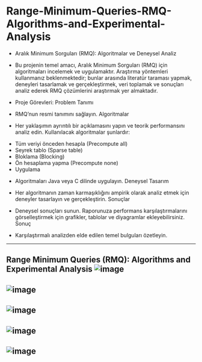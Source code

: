 # Range-Minimum-Queries-RMQ-Algorithms-and-Experimental-Analysis
* Aralık Minimum Sorguları (RMQ): Algoritmalar ve Deneysel Analiz

* Bu projenin temel amacı, Aralık Minimum Sorguları (RMQ) için algoritmaları incelemek ve uygulamaktır. Araştırma yöntemleri kullanmanız beklenmektedir; bunlar arasında literatür taraması yapmak, deneyleri tasarlamak ve gerçekleştirmek, veri toplamak ve sonuçları analiz ederek RMQ çözümlerini araştırmak yer almaktadır.

* Proje Görevleri:
Problem Tanımı

* RMQ’nun resmi tanımını sağlayın.
Algoritmalar

* Her yaklaşımın ayrıntılı bir açıklamasını yapın ve teorik performansını analiz edin. Kullanılacak algoritmalar şunlardır:
- Tüm veriyi önceden hesapla (Precompute all)
- Seyrek tablo (Sparse table)
- Bloklama (Blocking)
- Ön hesaplama yapma (Precompute none)
- Uygulama

* Algoritmaları Java veya C dilinde uygulayın.
Deneysel Tasarım

* Her algoritmanın zaman karmaşıklığını ampirik olarak analiz etmek için deneyler tasarlayın ve gerçekleştirin.
Sonuçlar

* Deneysel sonuçları sunun. Raporunuza performans karşılaştırmalarını görselleştirmek için grafikler, tablolar ve diyagramlar ekleyebilirsiniz.
Sonuç

* Karşılaştırmalı analizden elde edilen temel bulguları özetleyin.

-----------------------------------------------------------------------------------------------------------------------------------------------------

Range Minimum Queries (RMQ): Algorithms and Experimental Analysis
![image](https://github.com/user-attachments/assets/7b385f8a-cf5d-48d3-ad4a-2ac960c10057)
------------------------------



![image](https://github.com/user-attachments/assets/0c04f7ff-da2c-4967-9d66-b646adf55f08)
-----------
![image](https://github.com/user-attachments/assets/697960d3-23d5-431f-bb6d-6bb8fd33217a)
------------------
![image](https://github.com/user-attachments/assets/57a5d691-f969-46b9-af2c-f78a739367f1)
------
![image](https://github.com/user-attachments/assets/16602a7f-07ff-4097-b68b-538fdeb764a3)
--------




